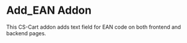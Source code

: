 # Add_EAN Addon
This CS-Cart addon adds text field for EAN code on both frontend and backend pages.
